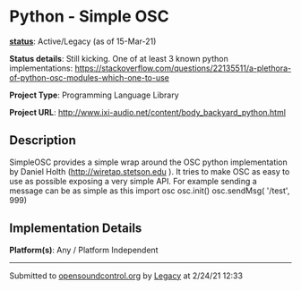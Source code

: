 # Python - Simple OSC

**[status](../implementation-status.html)**: Active/Legacy (as of 15-Mar-21)

**Status details**: 
Still kicking.  One of at least 3 known python implementations: https://stackoverflow.com/questions/22135511/a-plethora-of-python-osc-modules-which-one-to-use

**Project Type**: Programming Language Library

**Project URL**: <http://www.ixi-audio.net/content/body_backyard_python.html>

## Description

SimpleOSC provides a simple wrap around the OSC python implementation by Daniel Holth (http://wiretap.stetson.edu ). It tries to make OSC as easy to use as possible exposing a very simple API. For example sending a message can be as simple as this import osc osc.init() osc.sendMsg( '/test', 999)

## Implementation Details

**Platform(s)**: Any / Platform Independent

---
Submitted to [opensoundcontrol.org](https://opensoundcontrol.org) by [Legacy](https://web.archive.org) at 2/24/21 12:33
